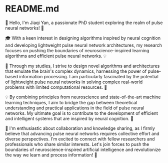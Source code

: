 # README.md
👋 Hello, I'm Jiaqi Yan, a passionate PhD student exploring the realm of pulse neural networks! 🧠

🎓 With a keen interest in designing algorithms inspired by neural cognition and developing lightweight pulse neural network architectures, my research focuses on pushing the boundaries of neuroscience-inspired learning algorithms and efficient pulse neural networks. 💡

🔬 Through my studies, I strive to design novel algorithms and architectures that emulate the brain's complex dynamics, harnessing the power of pulse-based information processing. I am particularly fascinated by the potential of lightweight pulse neural networks in solving complex real-world problems with limited computational resources. 🌟

💡 By combining principles from neuroscience and state-of-the-art machine learning techniques, I aim to bridge the gap between theoretical understanding and practical applications in the field of pulse neural networks. My ultimate goal is to contribute to the development of efficient and intelligent systems that are inspired by neural cognition. 💪

🌱 I'm enthusiastic about collaboration and knowledge sharing, as I firmly believe that advancing pulse neural networks requires collective effort and diverse perspectives. I'm excited to connect with fellow researchers and professionals who share similar interests. Let's join forces to push the boundaries of neuroscience-inspired artificial intelligence and revolutionize the way we learn and process information! 🚀
